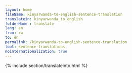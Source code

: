 ```yaml
---
layout: home
fileName: kinyarwanda-to-english-sentence-translation
translatein: kinyarwanda_to_english
folderName : translate
lang: en
from: rw
to: en
permalink: /kinyarwanda-to-english-sentence-translation
tool: sentence-translations
nointernationalization: true
---
```

{% include section/translateinto.html %}

